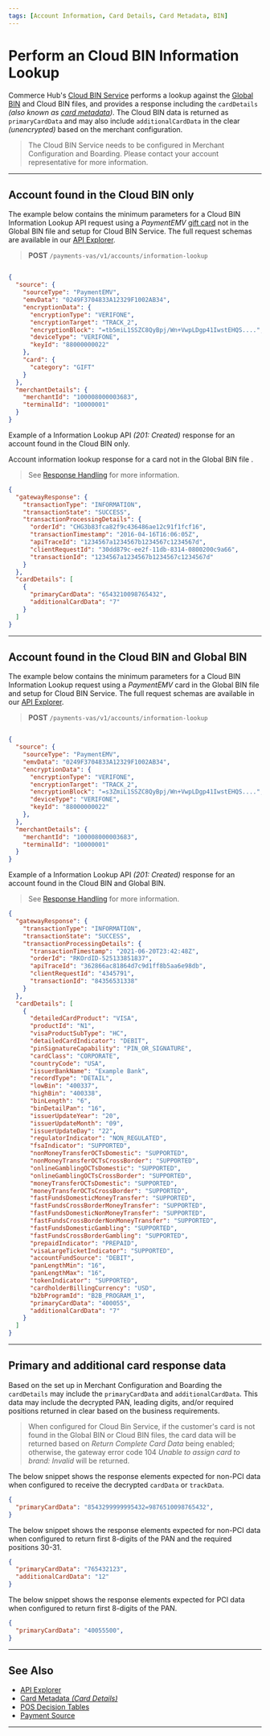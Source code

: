 ```yaml
---
tags: [Account Information, Card Details, Card Metadata, BIN]
---
```


# Perform an Cloud BIN Information Lookup

Commerce Hub's [Cloud BIN Service](?path=docs/Resources/API-Documents/Device-Management/DT-Cloud-BIN-Guide.md) performs a lookup against the [Global BIN](?path=docs/Resources/API-Documents/Payments_VAS/Global-BIN-Lookup.md) and Cloud BIN files, and provides a response including the `cardDetails` *(also known as [card metadata](?path=docs/Resources/Master-Data/Card-Details.md))*. The Cloud BIN data is returned as `primaryCardData` and may also include `additionalCardData` in the clear *(unencrypted)* based on the merchant configuration.

<!-- theme: info-->
> The Cloud BIN Service needs to be configured in Merchant Configuration and Boarding. Please contact your account representative for more information.

---

## Account found in the Cloud BIN only

<!--
type: tab
titles: Request, Response
-->

The example below contains the minimum parameters for a Cloud BIN Information Lookup API request using a *PaymentEMV* [gift card](?path=docs/Resources/Guides/Payment-Sources/Gift-Card.md) not in the Global BIN file and setup for Cloud BIN Service. The full request schemas are available in our [API Explorer](../api/?type=post&path=/payments-vas/v1/accounts/information-lookup).

<!-- theme: success -->
> **POST** `/payments-vas/v1/accounts/information-lookup`

```json

{
  "source": {
    "sourceType": "PaymentEMV",
    "emvData": "0249F3704833A12329F1002AB34",
    "encryptionData": {
      "encryptionType": "VERIFONE",
      "encryptionTarget": "TRACK_2",
      "encryptionBlock": "=tb5miL1SSZC8QyBpj/Wn+VwpLDgp41IwstEHQS....",
      "deviceType": "VERIFONE",
      "keyId": "88000000022"
    },
    "card": {
      "category": "GIFT"
    }
  },
  "merchantDetails": {
    "merchantId": "100008000003683",
    "terminalId": "10000001"
  }
}

```

<!--
type: tab
-->

Example of a Information Lookup API *(201: Created)* response for an account found in the Cloud BIN only.

Account information lookup response for a card not in the Global BIN file .

<!-- theme: info -->
> See [Response Handling](?path=docs/Resources/Guides/Response-Codes/Response-Handling.md) for more information.

```json
{
  "gatewayResponse": {
    "transactionType": "INFORMATION",
    "transactionState": "SUCCESS",
    "transactionProcessingDetails": {
      "orderId": "CHG3b83fca82f9c436486ae12c91f1fcf16",
      "transactionTimestamp": "2016-04-16T16:06:05Z",
      "apiTraceId": "1234567a1234567b1234567c1234567d",
      "clientRequestId": "30dd879c-ee2f-11db-8314-0800200c9a66",
      "transactionId": "1234567a1234567b1234567c1234567d"
    }
  },
  "cardDetails": [
    {
      "primaryCardData": "6543210098765432",
      "additionalCardData": "7"
    }
  ]
}
```

<!-- type: tab-end -->

---

## Account found in the Cloud BIN and Global BIN

<!--
type: tab
titles: Request, Response
-->

The example below contains the minimum parameters for a Cloud BIN Information Lookup request using a *PaymentEMV* card in the Global BIN file and setup for Cloud BIN Service. The full request schemas are available in our [API Explorer](../api/?type=post&path=/payments-vas/v1/accounts/information-lookup).

<!-- theme: success -->
> **POST** `/payments-vas/v1/accounts/information-lookup`

```json

{
  "source": {
    "sourceType": "PaymentEMV",
    "emvData": "0249F3704833A12329F1002AB34",
    "encryptionData": {
      "encryptionType": "VERIFONE",
      "encryptionTarget": "TRACK_2",
      "encryptionBlock": "=s3ZmiL1SSZC8QyBpj/Wn+VwpLDgp41IwstEHQS....",
      "deviceType": "VERIFONE",
      "keyId": "88000000022"
    },
  },
  "merchantDetails": {
    "merchantId": "100008000003683",
    "terminalId": "10000001"
  }
}

```

<!--
type: tab
-->

Example of a Information Lookup API *(201: Created)* response for an account found in the Cloud BIN and Global BIN.

<!-- theme: info -->
> See [Response Handling](?path=docs/Resources/Guides/Response-Codes/Response-Handling.md) for more information.


```json
{
  "gatewayResponse": {
    "transactionType": "INFORMATION",
    "transactionState": "SUCCESS",
    "transactionProcessingDetails": {
      "transactionTimestamp": "2021-06-20T23:42:48Z",
      "orderId": "RKOrdID-525133851837",
      "apiTraceId": "362866ac81864d7c9d1ff8b5aa6e98db",
      "clientRequestId": "4345791",
      "transactionId": "84356531338"
    }
  },
  "cardDetails": [
    {
      "detailedCardProduct": "VISA",
      "productId": "N1",
      "visaProductSubType": "HC",
      "detailedCardIndicator": "DEBIT",
      "pinSignatureCapability": "PIN_OR_SIGNATURE",
      "cardClass": "CORPORATE",
      "countryCode": "USA",
      "issuerBankName": "Example Bank",
      "recordType": "DETAIL",
      "lowBin": "400337",
      "highBin": "400338",
      "binLength": "6",
      "binDetailPan": "16",
      "issuerUpdateYear": "20",
      "issuerUpdateMonth": "09",
      "issuerUpdateDay": "22",
      "regulatorIndicator": "NON_REGULATED",
      "fsaIndicator": "SUPPORTED",
      "nonMoneyTransferOCTsDomestic": "SUPPORTED",
      "nonMoneyTransferOCTsCrossBorder": "SUPPORTED",
      "onlineGamblingOCTsDomestic": "SUPPORTED",
      "onlineGamblingOCTsCrossBorder": "SUPPORTED",
      "moneyTransferOCTsDomestic": "SUPPORTED",
      "moneyTransferOCTsCrossBorder": "SUPPORTED",
      "fastFundsDomesticMoneyTransfer": "SUPPORTED",
      "fastFundsCrossBorderMoneyTransfer": "SUPPORTED",
      "fastFundsDomesticNonMoneyTransfer": "SUPPORTED",
      "fastFundsCrossBorderNonMoneyTransfer": "SUPPORTED",
      "fastFundsDomesticGambling": "SUPPORTED",
      "fastFundsCrossBorderGambling": "SUPPORTED",
      "prepaidIndicator": "PREPAID",
      "visaLargeTicketIndicator": "SUPPORTED",
      "accountFundSource": "DEBIT",
      "panLengthMin": "16",
      "panLengthMax": "16",
      "tokenIndicator": "SUPPORTED",
      "cardholderBillingCurrency": "USD",
      "b2bProgramId": "B2B_PROGRAM_1",
      "primaryCardData": "400055",
      "additionalCardData": "7"
    }
  ]
}
```

<!-- type: tab-end -->

---

## Primary and additional card response data

Based on the set up in Merchant Configuration and Boarding the `cardDetails` may include the `primaryCardData` and `additionalCardData`. This data may include the decrypted PAN, leading digits, and/or required positions returned in clear based on the business requirements.

<!-- theme: info -->
> When configured for Cloud Bin Service, if the customer's card is not found in the Global BIN or Cloud BIN files, the card data will be returned based on *Return Complete Card Data* being enabled; otherwise, the gateway error code 104 *Unable to assign card to brand: Invalid* will be returned.

<!--
type: tab
titles: Decrypted PAN, Leading digits, Positions
-->

The below snippet shows the response elements expected for non-PCI data when configured to receive the decrypted `cardData` or `trackData`.

```json
{
  "primaryCardData": "8543299999995432=9876510098765432",
}
```

<!--
type: tab
-->

The below snippet shows the response elements expected for non-PCI data when configured to return first 8-digits of the PAN and the required positions 30-31.

```json
{
  "primaryCardData": "765432123",
  "additionalCardData": "12"
}
```

<!--
type: tab
-->

The below snippet shows the response elements expected for PCI data when configured to return first 8-digits of the PAN.

```json
{
  "primaryCardData": "40055500",
}
```

<!-- type: tab-end -->

---

## See Also

- [API Explorer](../api/?type=post&path=/payments-vas/v1/accounts/information-lookup)
- [Card Metadata *(Card Details)*](?path=docs/Resources/Master-Data/Card-Details.md)
- [POS Decision Tables](?path=docs/Resources/API-Documents/Device-Management/Decision-Table.md)
- [Payment Source](?path=docs/Resources/Guides/Payment-Sources/Source-Type.md)

---

